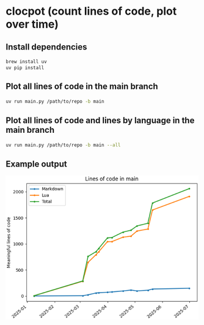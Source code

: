 # clocpot (count lines of code, plot over time)

## Install dependencies
```
brew install uv
uv pip install
```

## Plot all lines of code in the main branch
```sh
uv run main.py /path/to/repo -b main
```

## Plot all lines of code and lines by language in the main branch
```sh
uv run main.py /path/to/repo -b main --all
```

## Example output
![image](./example_output.png)


<!-- ## init (don't run these, I just have them here so I don't forget) -->
<!-- ```sh -->
<!-- set -euo pipefail -->
<!-- uv init -->
<!-- uv add matplotlib -->
<!-- ``` -->
